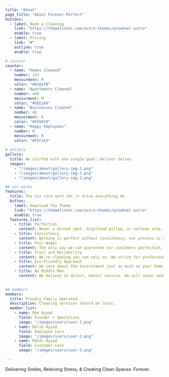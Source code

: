 ```yaml
---
title: "About"
page_title: "About Forever Perfect"
buttons:
  - label: Book a Cleaning
    link: "https://themefisher.com/astro-themes/pinwheel-astro"
    enable: true
  - label: Pricing
    link: "#"
    outline: true
    enable: true

# counter
counter:
  - name: "Homes Cleaned"
    number: 243
    messurment: M
    color: "#A3A1FB"
  - name: "Apartments Cleaned"
    number: 440
    messurment: M
    color: "#5EE2A0"
  - name: "Businesses Cleaned"
    number: 48
    messurment: K
    color: "#FE6019"
  - name: "Happy Employees"
    number: 8
    messurment: K
    color: "#FEC163"
    
# Gallery
gallery:
  title: We started with one single goal; Deliver Smiles
  images:
    - "/images/about/gallery-img-1.png"
    - "/images/about/gallery-img-3.png"
    - "/images/about/gallery-img-2.png"

## our works
features:
  title: The six core work <br /> drive everything do
  button:
    label: Download The Theme
    link: "https://themefisher.com/astro-themes/pinwheel-astro"
    enable: true
  features_list:
    - title: Perfection
      content: Never a missed spot, misplaced pillow, or unclean area. We always guarentee perfection.
    - title: Consistency 
      content: Nothing is perfect without consistency, our process is enitrely ran by consistency.
    - title: Fair Wages 
      content: The only way we can guarentee our customers perfection, is paying our employees fairly. 
    - title: Trust and Reliability
      content: We're cleaning you can rely on. We strive for professional and friendly relaationships with our customers.
    - title: Eco-Friendly Approach
      content: We care about the envirorment just as much as your home. Clean spaces, Clean conscience!
    - title: No Middle Men.
      content: We believe in direct, honest service. We will never send contracted cleaners to your home.
    

## members
members:
  title: Proudly Family Operated.
  description: Cleaning services should be local.
  member_list:
    - name: Moe Ayyad
      field: Founder + Operations
      image: "/images/users/user-1.png"
    - name: Malik Ayyad
      field: Employee Care
      image: "/images/users/user-2.png"
    - name: Mahdi Ayyad
      field: Customer Care
      image: "/images/users/user-3.png"
   
---
```

Delivering Smiles, Releiving Stress, & Creating Clean Spaces. Forever.
